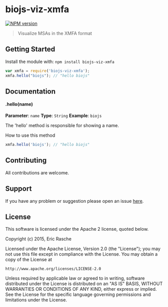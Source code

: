 # biojs-viz-xmfa

[![NPM version](http://img.shields.io/npm/v/biojs-viz-xmfa.svg)](https://www.npmjs.org/package/biojs-viz-xmfa) 

> Visualize MSAs in the XMFA format

## Getting Started
Install the module with: `npm install biojs-viz-xmfa`

```javascript
var xmfa = require('biojs-viz-xmfa');
xmfa.hello("biojs"); // "hello biojs"
```

## Documentation

#### .hello(name)

**Parameter**: `name`
**Type**: `String`
**Example**: `biojs`

The 'hello' method is responsible for showing a name.

How to use this method

```javascript
xmfa.hello('biojs'); // "hello biojs"
```

## Contributing

All contributions are welcome.

## Support

If you have any problem or suggestion please open an issue [here](https://github.com/erasche/biojs-viz-xmfa/issues).

## License 
This software is licensed under the Apache 2 license, quoted below.

Copyright (c) 2015, Eric Rasche

Licensed under the Apache License, Version 2.0 (the "License"); you may not
use this file except in compliance with the License. You may obtain a copy of
the License at

    http://www.apache.org/licenses/LICENSE-2.0

Unless required by applicable law or agreed to in writing, software
distributed under the License is distributed on an "AS IS" BASIS, WITHOUT
WARRANTIES OR CONDITIONS OF ANY KIND, either express or implied. See the
License for the specific language governing permissions and limitations under
the License.
